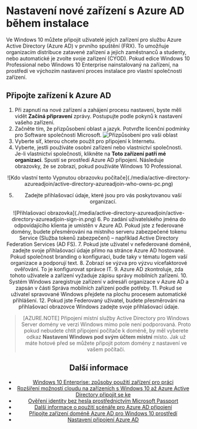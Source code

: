 <properties
    pageTitle="Nastavení nové zařízení s Azure AD během instalace | Microsoft Azure"
    description="Téma, které vysvětluje, jak můžou uživatelé nastavit připojení Azure AD během prvního spuštění možnosti uživatelů."
    services="active-directory"
    documentationCenter=""
    authors="femila"
    manager="swadhwa"
    editor=""
    tags="azure-classic-portal"/>

<tags
    ms.service="active-directory"
    ms.workload="identity"
    ms.tgt_pltfrm="na"
    ms.devlang="na"
    ms.topic="article"
    ms.date="09/27/2016"
    ms.author="femila"/>

# <a name="set-up-a-new-device-with-azure-ad-during-setup"></a>Nastavení nové zařízení s Azure AD během instalace

Ve Windows 10 můžete připojit uživatelé jejich zařízení pro službu Azure Active Directory (Azure AD) v prvního spuštění (FRX). To umožňuje organizacím distribuce zatavené zařízení a jejich zaměstnanců a studenty, nebo automatické je zvolte svoje zařízení (CYOD).
Pokud edice Windows 10 Professional nebo Windows 10 Enterprise nainstalovaný na zařízení, na prostředí ve výchozím nastavení proces instalace pro vlastní společnosti zařízení.

## <a name="to-join-a-device-to-azure-ad"></a>Připojte zařízení k Azure AD


1. Při zapnutí na nové zařízení a zahájení procesu nastavení, byste měli vidět **Začíná připravení** zprávy. Postupujte podle pokynů k nastavení vašeho zařízení.
2. Začněte tím, že přizpůsobení oblast a jazyk. Potvrďte licenční podmínky pro Software společnosti Microsoft.
![Přizpůsobení pro vaši oblast](./media/active-directory-azureadjoin/active-directory-azureadjoin-customize-region.png)
3. Vyberte síť, kterou chcete použít pro připojení k Internetu.
4. Vyberte, jestli používáte osobní zařízení nebo vlastnictví společnosti. Je-li vlastnictví společnosti, klikněte na **Toto zařízení patří mé organizaci**. Spustí se prostředí Azure AD připojení. Následuje obrazovky, že se zobrazí, pokud používáte Windows 10 Professional.
<center>
![Kdo vlastní tento Vypnutou obrazovku počítače](./media/active-directory-azureadjoin/active-directory-azureadjoin-who-owns-pc.png)

5.  Zadejte přihlašovací údaje, které jsou pro vás poskytovanou vaší organizací.
<center>
![Přihlašovací obrazovka](./media/active-directory-azureadjoin/active-directory-azureadjoin-sign-in.png)
6.  Po zadání uživatelského jména do odpovídajícího klienta je umístěn v Azure AD. Pokud jste z federované domény, budete přesměrováni na místního serveru zabezpečené tokenu Service (Služba tokenů zabezpečení) – například Active Directory Federation Services (AD FS).
7. Pokud jste uživatel v nefederované doméně, zadejte svoje přihlašovací údaje přímo na stránce Azure AD hostované. Pokud společnost branding o konfiguraci, bude taky v tématu logem vaší organizace a podporují text.
8.  Zobrazí se výzva pro výzvu vícefaktorové ověřování. To je konfigurovat správce IT.
9.  Azure AD zkontroluje, zda tohoto uživatele a zařízení vyžaduje zápisu správy mobilních zařízení.
10. Systém Windows zaregistruje zařízení v adresáři organizace v Azure AD a zapsán v části Správa mobilních zařízení podle potřeby.
11. Pokud se uživatel spravované Windows přejdete na plochu procesem automatické přihlášení.
12. Pokud jste Federovaný uživatel, budete přesměrováni na přihlašovací obrazovce Windows zadejte svoje přihlašovací údaje.

> [AZURE.NOTE] Připojení místní služby Active Directory pro Windows Server domény ve verzi Windows mimo pole není podporovaná. Proto pokud nebudete chtít připojení počítače k doméně, by měl vyberete odkaz **Nastavení Windows pod svým účtem místní** místo. Jak už máte hotové před se můžete připojit potom domény z nastavení ve vašem počítači.

## <a name="additional-information"></a>Další informace
* [Windows 10 Enterprise: způsoby použití zařízení pro práci](active-directory-azureadjoin-windows10-devices-overview.md)
* [Rozšíření možností cloudu na zařízeních s Windows 10 až Azure Active Directory připojit se ke](active-directory-azureadjoin-user-upgrade.md)
* [Ověření identity bez hesla prostřednictvím Microsoft Passport](active-directory-azureadjoin-passport.md)
* [Další informace o použití scénáře pro Azure AD připojení](active-directory-azureadjoin-deployment-aadjoindirect.md)
* [Připojte zařízení doméně Azure AD pro Windows 10 prostředí](active-directory-azureadjoin-devices-group-policy.md)
* [Nastavení připojení Azure AD](active-directory-azureadjoin-setup.md)
